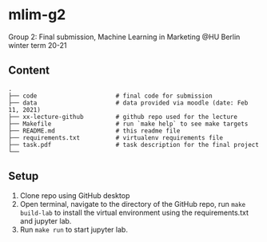 # mlim-g2
Group 2: Final submission, Machine Learning in Marketing @HU Berlin winter term 20-21


## Content 

```
.
├── code                      # final code for submission
├── data                      # data provided via moodle (date: Feb 11, 2021)
├── xx-lecture-github         # github repo used for the lecture
├── Makefile                  # run `make help` to see make targets
├── README.md                 # this readme file
├── requirements.txt          # virtualenv requirements file
├── task.pdf                  # task description for the final project
└── 
```


## Setup

1. Clone repo using GitHub desktop
1. Open terminal, navigate to the directory of the GitHub repo, run ```make build-lab``` to install the virtual environment using the requirements.txt and jupyter lab.
1. Run ```make run``` to start jupyter lab.

